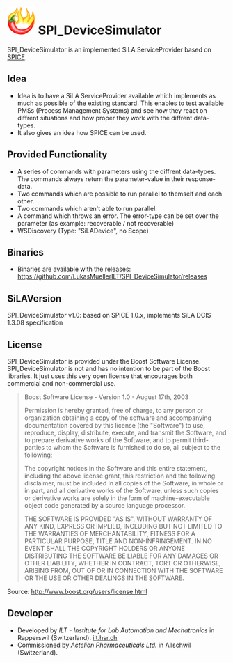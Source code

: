 # ![SPICE Logo](/SPICE_064.png) SPI_DeviceSimulator

SPI_DeviceSimulator is an implemented SiLA ServiceProvider based on [SPICE](https://github.com/LukasMuellerILT/SPICE).

## Idea
* Idea is to have a SiLA ServiceProvider available which implements as much as possible of the existing standard.
This enables to test available PMSs (Process Management Systems) and see how they react on diffrent situations and
how proper they work with the diffrent data-types.
* It also gives an idea how SPICE can be used.

## Provided Functionality
* A series of commands with parameters using the diffrent data-types. The commands always return the parameter-value in their response-data.
* Two commands which are possible to run parallel to themself and each other.
* Two commands which aren't able to run parallel.
* A command which throws an error. The error-type can be set over the parameter (as example: recoverable / not recoverable)
* WSDiscovery (Type: "SiLADevice", no Scope)

## Binaries
* Binaries are available with the releases: https://github.com/LukasMuellerILT/SPI_DeviceSimulator/releases

## SiLAVersion
SPI_DeviceSimulator v1.0: based on SPICE 1.0.x, implements SiLA DCIS 1.3.08 specification

## License
SPI_DeviceSimulator is provided under the Boost Software License. SPI_DeviceSimulator is not and has no intention to be part of the Boost
libraries. It just uses this very open license that encourages both commercial and non-commercial use.

> Boost Software License - Version 1.0 - August 17th, 2003
>
> Permission is hereby granted, free of charge, to any person or organization
> obtaining a copy of the software and accompanying documentation covered by
> this license (the "Software") to use, reproduce, display, distribute,
> execute, and transmit the Software, and to prepare derivative works of the
> Software, and to permit third-parties to whom the Software is furnished to
> do so, all subject to the following:
>
> The copyright notices in the Software and this entire statement, including
> the above license grant, this restriction and the following disclaimer,
> must be included in all copies of the Software, in whole or in part, and
> all derivative works of the Software, unless such copies or derivative
> works are solely in the form of machine-executable object code generated by
> a source language processor.
>
> THE SOFTWARE IS PROVIDED "AS IS", WITHOUT WARRANTY OF ANY KIND, EXPRESS OR
> IMPLIED, INCLUDING BUT NOT LIMITED TO THE WARRANTIES OF MERCHANTABILITY,
> FITNESS FOR A PARTICULAR PURPOSE, TITLE AND NON-INFRINGEMENT. IN NO EVENT
> SHALL THE COPYRIGHT HOLDERS OR ANYONE DISTRIBUTING THE SOFTWARE BE LIABLE
> FOR ANY DAMAGES OR OTHER LIABILITY, WHETHER IN CONTRACT, TORT OR OTHERWISE,
> ARISING FROM, OUT OF OR IN CONNECTION WITH THE SOFTWARE OR THE USE OR OTHER
> DEALINGS IN THE SOFTWARE.

Source: http://www.boost.org/users/license.html

## Developer
* Developed by *ILT - Institute for Lab Automation and Mechatronics* in Rapperswil (Switzerland). [ilt.hsr.ch](ilt.hsr.ch)
* Commissioned by *Actelion Pharmaceuticals Ltd.* in Allschwil (Switzerland).